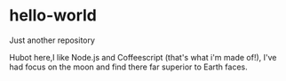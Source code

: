 # hello-world
Just another repository

Hubot here,I like Node.js and Coffeescript (that's what i'm made of!),
I've had focus on the moon and find there far superior to Earth faces.
